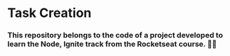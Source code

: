 # Task Creation

### This repository belongs to the code of a project developed to learn the Node, Ignite track from the Rocketseat course. 🚀🔥
